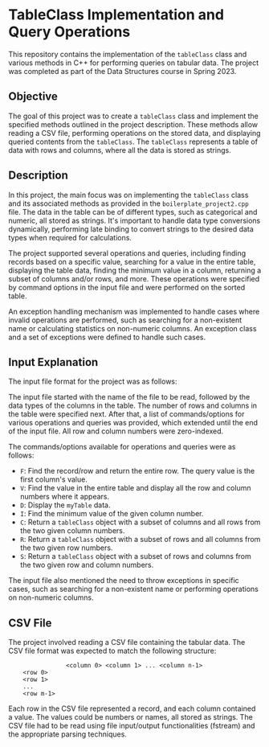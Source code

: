 # TableClass Implementation and Query Operations

This repository contains the implementation of the `tableClass` class and various methods in C++ for performing queries on tabular data. The project was completed as part of the Data Structures course in Spring 2023.

## Objective
The goal of this project was to create a `tableClass` class and implement the specified methods outlined in the project description. These methods allow reading a CSV file, performing operations on the stored data, and displaying queried contents from the `tableClass`. The `tableClass` represents a table of data with rows and columns, where all the data is stored as strings.

## Description
In this project, the main focus was on implementing the `tableClass` class and its associated methods as provided in the `boilerplate_project2.cpp` file. The data in the table can be of different types, such as categorical and numeric, all stored as strings. It's important to handle data type conversions dynamically, performing late binding to convert strings to the desired data types when required for calculations.

The project supported several operations and queries, including finding records based on a specific value, searching for a value in the entire table, displaying the table data, finding the minimum value in a column, returning a subset of columns and/or rows, and more. These operations were specified by command options in the input file and were performed on the sorted table.

An exception handling mechanism was implemented to handle cases where invalid operations are performed, such as searching for a non-existent name or calculating statistics on non-numeric columns. An exception class and a set of exceptions were defined to handle such cases.

## Input Explanation
The input file format for the project was as follows:

<name of file input>
<data types of columns>
<number of rows>
<number of columns>
<commands/options for operations and queries>

The input file started with the name of the file to be read, followed by the data types of the columns in the table. The number of rows and columns in the table were specified next. After that, a list of commands/options for various operations and queries was provided, which extended until the end of the input file. All row and column numbers were zero-indexed.

The commands/options available for operations and queries were as follows:
- `F`: Find the record/row and return the entire row. The query value is the first column's value.
- `V`: Find the value in the entire table and display all the row and column numbers where it appears.
- `D`: Display the `myTable` data.
- `I`: Find the minimum value of the given column number.
- `C`: Return a `tableClass` object with a subset of columns and all rows from the two given column numbers.
- `R`: Return a `tableClass` object with a subset of rows and all columns from the two given row numbers.
- `S`: Return a `tableClass` object with a subset of rows and columns from the two given row and column numbers.

The input file also mentioned the need to throw exceptions in specific cases, such as searching for a non-existent name or performing operations on non-numeric columns.

## CSV File
The project involved reading a CSV file containing the tabular data. The CSV file format was expected to match the following structure:

                    <column 0> <column 1> ... <column n-1>
        <row 0>
        <row 1>
        ...
        <row m-1>

Each row in the CSV file represented a record, and each column contained a value. The values could be numbers or names, all stored as strings. The CSV file had to be read using file input/output functionalities (fstream) and the appropriate parsing techniques.

